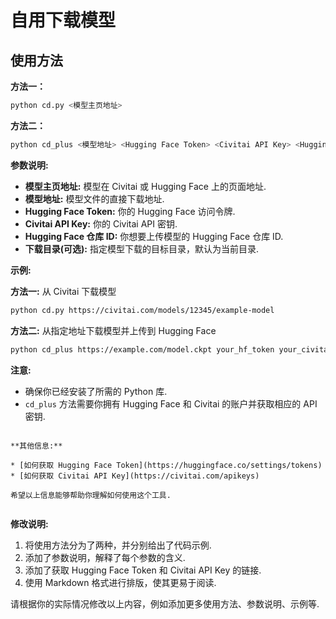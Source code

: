 # 自用下载模型

## 使用方法

**方法一：**

```bash
python cd.py <模型主页地址> 
```

**方法二：**

```bash
python cd_plus <模型地址> <Hugging Face Token> <Civitai API Key> <Hugging Face 仓库 ID> <下载目录(可选)>
```

**参数说明:**

* **模型主页地址:**  模型在 Civitai 或 Hugging Face 上的页面地址.
* **模型地址:** 模型文件的直接下载地址.
* **Hugging Face Token:** 你的 Hugging Face 访问令牌.
* **Civitai API Key:** 你的 Civitai API 密钥.
* **Hugging Face 仓库 ID:** 你想要上传模型的 Hugging Face 仓库 ID.
* **下载目录(可选):**  指定模型下载的目标目录，默认为当前目录.


**示例:**

**方法一:** 从 Civitai 下载模型

```bash
python cd.py https://civitai.com/models/12345/example-model
```

**方法二:** 从指定地址下载模型并上传到 Hugging Face

```bash
python cd_plus https://example.com/model.ckpt your_hf_token your_civitai_api_key your_repo_id ./my_models
```

**注意:** 

* 确保你已经安装了所需的 Python 库.
* `cd_plus` 方法需要你拥有 Hugging Face 和 Civitai 的账户并获取相应的 API 密钥.
```

**其他信息:**

* [如何获取 Hugging Face Token](https://huggingface.co/settings/tokens)
* [如何获取 Civitai API Key](https://civitai.com/apikeys)

希望以上信息能够帮助你理解如何使用这个工具. 


```

**修改说明:**

1.  将使用方法分为了两种，并分别给出了代码示例.
2.  添加了参数说明，解释了每个参数的含义.
3.  添加了获取 Hugging Face Token 和 Civitai API Key 的链接.
4.  使用 Markdown 格式进行排版，使其更易于阅读.


请根据你的实际情况修改以上内容，例如添加更多使用方法、参数说明、示例等.
